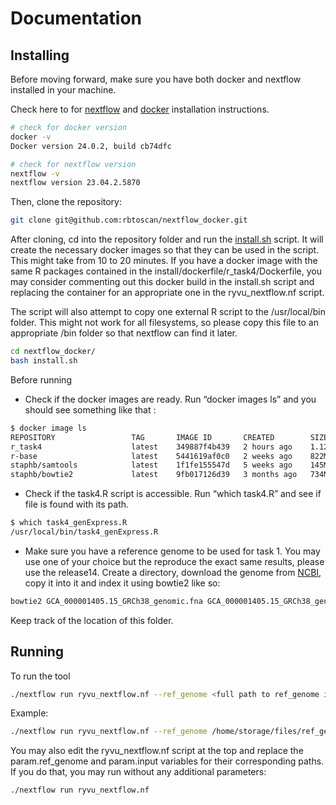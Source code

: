 # Documentation


## Installing

Before moving forward, make sure you have both docker and nextflow installed in your machine. 

Check here to for [nextflow](https://www.nextflow.io/docs/latest/getstarted.html) and [docker](https://docs.docker.com/engine/install/) installation instructions.
```bash
# check for docker version
docker -v
Docker version 24.0.2, build cb74dfc

# check for nextflow version
nextflow -v
nextflow version 23.04.2.5870
```

Then, clone the repository:
```bash
git clone git@github.com:rbtoscan/nextflow_docker.git
```

After cloning, cd into the repository folder and run the [install.sh](http://install.sh) script. It will create the necessary docker images so that they can be used in the script. This might take from 10 to 20 minutes. If you have a docker image with the same R packages contained in the install/dockerfile/r_task4/Dockerfile, you may consider commenting out this docker build in the install.sh script and replacing the container for an appropriate one in the ryvu_nextflow.nf script. 

The script will also attempt to copy one external R script to the /usr/local/bin folder. 
This might not work for all filesystems, so please copy this file to an appropriate /bin folder so that nextflow can find it later. 
```bash
cd nextflow_docker/
bash install.sh
```


Before running

- Check if the docker images are ready. Run “docker images ls” and you should see something like that :
    
```bash
$ docker image ls
REPOSITORY                 TAG       IMAGE ID       CREATED        SIZE
r_task4                    latest    349887f4b439   2 hours ago    1.12GB
r-base                     latest    5441619af0c0   2 weeks ago    822MB
staphb/samtools            latest    1f1fe155547d   5 weeks ago    145MB
staphb/bowtie2             latest    9fb017126d39   3 months ago   734MB
```
    
- Check if the task4.R script is accessible. Run  “which task4.R” and see if file is found with its path.
    
```bash
$ which task4_genExpress.R
/usr/local/bin/task4_genExpress.R  
```
    
- Make sure you have a reference genome to be used for task 1. You may use one of your choice but the reproduce the exact same results, please use the release14. Create a directory, download the genome from [NCBI](https://www.ncbi.nlm.nih.gov/datasets/genome/GCF_000001405.40/), copy it into it and index it using bowtie2 like so:
```bash
bowtie2 GCA_000001405.15_GRCh38_genomic.fna GCA_000001405.15_GRCh38_genomic
```
Keep track of the location of this folder. 


## Running

To run the tool
```bash
./nextflow run ryvu_nextflow.nf --ref_genome <full path to ref_genome index> --input <full path to library.fa>
```

Example:
```bash
./nextflow run ryvu_nextflow.nf --ref_genome /home/storage/files/ref_genome/GCA_000001405.15_GRCh38_genomic --input /home/storage/files/library.fa
```
You may also edit the ryvu_nextflow.nf script at the top and replace the param.ref_genome and param.input variables for their corresponding paths. If you do that, you may run without any additional parameters:

```bash
./nextflow run ryvu_nextflow.nf 
```

